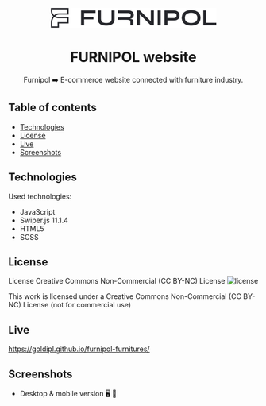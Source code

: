 <p align="center">
    <img src="./assets/icons/header/furnipol-logo.svg" height="40"/>
</p>

<h1 align="center">FURNIPOL website</h1>

<p align="center">Furnipol ➡️ E-commerce website connected with furniture industry.</p>

## Table of contents

- [Technologies](#technologies)
- [License](#license)
- [Live](#live)
- [Screenshots](#screenshots)

## Technologies

Used technologies:

- JavaScript
- Swiper.js 11.1.4
- HTML5
- SCSS

## License

License Creative Commons Non-Commercial (CC BY-NC) License ![license](https://mirrors.creativecommons.org/presskit/buttons/88x31/svg/by-nc.svg)

This work is licensed under a Creative Commons Non-Commercial (CC BY-NC) License (not for commercial use)

## Live

https://goldipl.github.io/furnipol-furnitures/

## Screenshots

- Desktop & mobile version :desktop_computer: :iphone:
